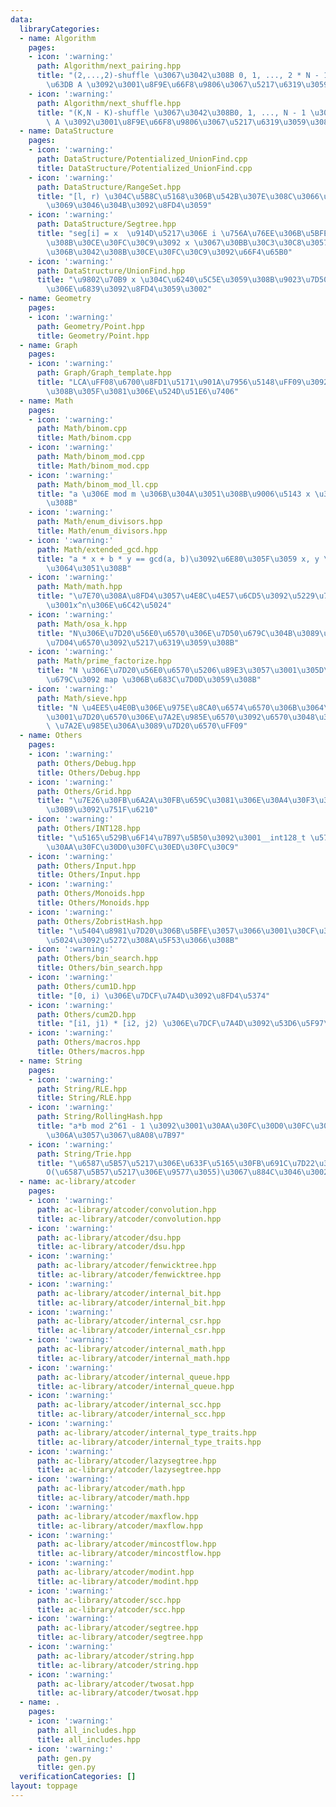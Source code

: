 ```yaml
---
data:
  libraryCategories:
  - name: Algorithm
    pages:
    - icon: ':warning:'
      path: Algorithm/next_pairing.hpp
      title: "(2,...,2)-shuffle \u3067\u3042\u308B 0, 1, ..., 2 * N - 1 \u306E\u7F6E\
        \u63DB A \u3092\u3001\u8F9E\u66F8\u9806\u3067\u5217\u6319\u3059\u308B"
    - icon: ':warning:'
      path: Algorithm/next_shuffle.hpp
      title: "(K,N - K)-shuffle \u3067\u3042\u308B0, 1, ..., N - 1 \u306E\u7F6E\u63DB\
        \ A \u3092\u3001\u8F9E\u66F8\u9806\u3067\u5217\u6319\u3059\u308B"
  - name: DataStructure
    pages:
    - icon: ':warning:'
      path: DataStructure/Potentialized_UnionFind.cpp
      title: DataStructure/Potentialized_UnionFind.cpp
    - icon: ':warning:'
      path: DataStructure/RangeSet.hpp
      title: "[l, r) \u304C\u5B8C\u5168\u306B\u542B\u307E\u308C\u3066\u3044\u308B\u304B\
        \u3069\u3046\u304B\u3092\u8FD4\u3059"
    - icon: ':warning:'
      path: DataStructure/Segtree.hpp
      title: "seg[i] = x  \u914D\u5217\u306E i \u756A\u76EE\u306B\u5BFE\u5FDC\u3059\
        \u308B\u30CE\u30FC\u30C9\u3092 x \u3067\u30BB\u30C3\u30C8\u3057\u3001\u4E0A\
        \u306B\u3042\u308B\u30CE\u30FC\u30C9\u3092\u66F4\u65B0"
    - icon: ':warning:'
      path: DataStructure/UnionFind.hpp
      title: "\u9802\u70B9 x \u304C\u6240\u5C5E\u3059\u308B\u9023\u7D50\u6210\u5206\
        \u306E\u6839\u3092\u8FD4\u3059\u3002"
  - name: Geometry
    pages:
    - icon: ':warning:'
      path: Geometry/Point.hpp
      title: Geometry/Point.hpp
  - name: Graph
    pages:
    - icon: ':warning:'
      path: Graph/Graph_template.hpp
      title: "LCA\uFF08\u6700\u8FD1\u5171\u901A\u7956\u5148\uFF09\u3092\u6C42\u3081\
        \u308B\u305F\u3081\u306E\u524D\u51E6\u7406"
  - name: Math
    pages:
    - icon: ':warning:'
      path: Math/binom.cpp
      title: Math/binom.cpp
    - icon: ':warning:'
      path: Math/binom_mod.cpp
      title: Math/binom_mod.cpp
    - icon: ':warning:'
      path: Math/binom_mod_ll.cpp
      title: "a \u306E mod m \u306B\u304A\u3051\u308B\u9006\u5143 x \u3092\u6C42\u3081\
        \u308B"
    - icon: ':warning:'
      path: Math/enum_divisors.hpp
      title: Math/enum_divisors.hpp
    - icon: ':warning:'
      path: Math/extended_gcd.hpp
      title: "a * x + b * y == gcd(a, b)\u3092\u6E80\u305F\u3059 x, y \u3092\u898B\
        \u3064\u3051\u308B"
    - icon: ':warning:'
      path: Math/math.hpp
      title: "\u7E70\u308A\u8FD4\u3057\u4E8C\u4E57\u6CD5\u3092\u5229\u7528\u3057\u305F\
        \u3001x^n\u306E\u6C42\u5024"
    - icon: ':warning:'
      path: Math/osa_k.hpp
      title: "N\u306E\u7D20\u56E0\u6570\u306E\u7D50\u679C\u304B\u3089\u3001N\u306E\
        \u7D04\u6570\u3092\u5217\u6319\u3059\u308B"
    - icon: ':warning:'
      path: Math/prime_factorize.hpp
      title: "N \u306E\u7D20\u56E0\u6570\u5206\u89E3\u3057\u3001\u305D\u306E\u7D50\
        \u679C\u3092 map \u306B\u683C\u7D0D\u3059\u308B"
    - icon: ':warning:'
      path: Math/sieve.hpp
      title: "N \u4EE5\u4E0B\u306E\u975E\u8CA0\u6574\u6570\u306B\u3064\u3044\u3066\
        \u3001\u7D20\u6570\u306E\u7A2E\u985E\u6570\u3092\u6570\u3048\u308B\uFF081\
        \ \u7A2E\u985E\u306A\u3089\u7D20\u6570\uFF09"
  - name: Others
    pages:
    - icon: ':warning:'
      path: Others/Debug.hpp
      title: Others/Debug.hpp
    - icon: ':warning:'
      path: Others/Grid.hpp
      title: "\u7E26\u30FB\u6A2A\u30FB\u659C\u3081\u306E\u30A4\u30F3\u30C7\u30C3\u30AF\
        \u30B9\u3092\u751F\u6210"
    - icon: ':warning:'
      path: Others/INT128.hpp
      title: "\u5165\u529B\u6F14\u7B97\u5B50\u3092\u3001__int128_t \u578B\u7528\u306B\
        \u30AA\u30FC\u30D0\u30FC\u30ED\u30FC\u30C9"
    - icon: ':warning:'
      path: Others/Input.hpp
      title: Others/Input.hpp
    - icon: ':warning:'
      path: Others/Monoids.hpp
      title: Others/Monoids.hpp
    - icon: ':warning:'
      path: Others/ZobristHash.hpp
      title: "\u5404\u8981\u7D20\u306B\u5BFE\u3057\u3066\u3001\u30CF\u30C3\u30B7\u30E5\
        \u5024\u3092\u5272\u308A\u5F53\u3066\u308B"
    - icon: ':warning:'
      path: Others/bin_search.hpp
      title: Others/bin_search.hpp
    - icon: ':warning:'
      path: Others/cum1D.hpp
      title: "[0, i) \u306E\u7DCF\u7A4D\u3092\u8FD4\u5374"
    - icon: ':warning:'
      path: Others/cum2D.hpp
      title: "[i1, j1) * [i2, j2) \u306E\u7DCF\u7A4D\u3092\u53D6\u5F97\u3059\u308B"
    - icon: ':warning:'
      path: Others/macros.hpp
      title: Others/macros.hpp
  - name: String
    pages:
    - icon: ':warning:'
      path: String/RLE.hpp
      title: String/RLE.hpp
    - icon: ':warning:'
      path: String/RollingHash.hpp
      title: "a*b mod 2^61 - 1 \u3092\u3001\u30AA\u30FC\u30D0\u30FC\u30D5\u30ED\u30FC\
        \u306A\u3057\u3067\u8A08\u7B97"
    - icon: ':warning:'
      path: String/Trie.hpp
      title: "\u6587\u5B57\u5217\u306E\u633F\u5165\u30FB\u691C\u7D22\u306A\u3069\u3001\
        O(\u6587\u5B57\u5217\u306E\u9577\u3055)\u3067\u884C\u3046\u3002"
  - name: ac-library/atcoder
    pages:
    - icon: ':warning:'
      path: ac-library/atcoder/convolution.hpp
      title: ac-library/atcoder/convolution.hpp
    - icon: ':warning:'
      path: ac-library/atcoder/dsu.hpp
      title: ac-library/atcoder/dsu.hpp
    - icon: ':warning:'
      path: ac-library/atcoder/fenwicktree.hpp
      title: ac-library/atcoder/fenwicktree.hpp
    - icon: ':warning:'
      path: ac-library/atcoder/internal_bit.hpp
      title: ac-library/atcoder/internal_bit.hpp
    - icon: ':warning:'
      path: ac-library/atcoder/internal_csr.hpp
      title: ac-library/atcoder/internal_csr.hpp
    - icon: ':warning:'
      path: ac-library/atcoder/internal_math.hpp
      title: ac-library/atcoder/internal_math.hpp
    - icon: ':warning:'
      path: ac-library/atcoder/internal_queue.hpp
      title: ac-library/atcoder/internal_queue.hpp
    - icon: ':warning:'
      path: ac-library/atcoder/internal_scc.hpp
      title: ac-library/atcoder/internal_scc.hpp
    - icon: ':warning:'
      path: ac-library/atcoder/internal_type_traits.hpp
      title: ac-library/atcoder/internal_type_traits.hpp
    - icon: ':warning:'
      path: ac-library/atcoder/lazysegtree.hpp
      title: ac-library/atcoder/lazysegtree.hpp
    - icon: ':warning:'
      path: ac-library/atcoder/math.hpp
      title: ac-library/atcoder/math.hpp
    - icon: ':warning:'
      path: ac-library/atcoder/maxflow.hpp
      title: ac-library/atcoder/maxflow.hpp
    - icon: ':warning:'
      path: ac-library/atcoder/mincostflow.hpp
      title: ac-library/atcoder/mincostflow.hpp
    - icon: ':warning:'
      path: ac-library/atcoder/modint.hpp
      title: ac-library/atcoder/modint.hpp
    - icon: ':warning:'
      path: ac-library/atcoder/scc.hpp
      title: ac-library/atcoder/scc.hpp
    - icon: ':warning:'
      path: ac-library/atcoder/segtree.hpp
      title: ac-library/atcoder/segtree.hpp
    - icon: ':warning:'
      path: ac-library/atcoder/string.hpp
      title: ac-library/atcoder/string.hpp
    - icon: ':warning:'
      path: ac-library/atcoder/twosat.hpp
      title: ac-library/atcoder/twosat.hpp
  - name: .
    pages:
    - icon: ':warning:'
      path: all_includes.hpp
      title: all_includes.hpp
    - icon: ':warning:'
      path: gen.py
      title: gen.py
  verificationCategories: []
layout: toppage
---
```


